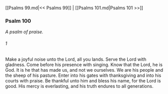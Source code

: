 [[Psalms 99.md|<< Psalms 99]]  |  [[Psalms 101.md|Psalms 101 >>]]

### Psalm 100

*A psalm of praise.*

###### 1
Make a joyful noise unto the Lord, all you lands. Serve the Lord with gladness. Come before his presence with singing. Know that the Lord, he is God. It is he that has made us, and not we ourselves. We are his people and the sheep of his pasture. Enter into his gates with thanksgiving and into his courts with praise. Be thankful unto him and bless his name, for the Lord is good. His mercy is everlasting, and his truth endures to all generations.